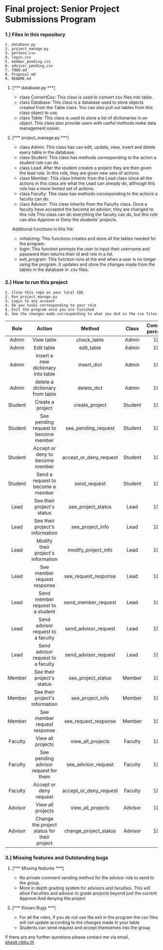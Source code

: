 # Final project: Senior Project Submissions Program

### 1.) Files in this repository ###
    1. database.py
    2. project_manage.py
    3. persons.csv
    4. login.csv
    5. member_pending.csv
    6. advisor_pending.csv
    7. TODO.md
    8. Proposal.md
    9. README.md

1. [*** database.py ***]
   - class ConvertCsv:
        This class is used to convert csv files into table.
   - class Database:
        This class is a database used to store objects created from the Table
        class. You can also pull out tables from this class object to use.
   - class Table:
        This class is used to store a list of dictionaries in an object. This
        class also provide users with useful methods make data management easier.

2. [*** project_manage.py ***]
   - class Admin:
        This class has can edit, update, view, insert and delete every table in
        the database.
   - class Student:
        This class has methods corresponding to the action a student role can do.
   - class Lead:
        After the student creates a project they are then given the lead role.
        In this role, they are given new sets of actions.
   - class Member:
        This class Inherits from the Lead class since all the actions in this
        class are what the Lead can already do, although this role has a more
        limited set of actions.
   - class Faculty:
        This class has methods corresponding to the actions a faculty can do.
   - class Advisor:
        This class Inherits from the Faculty class. Once a faculty have accepted
        the become an advisor, they are changed to this role  This class can do 
        everything the faculty can do, but this role can also Approve or Deny 
        the students' projects.
   
   Additional functions in this file:
   - initializing:
        This functions creates and store all the tables needed for the program.
   - login:
        This function prompts the user to input their username and password then
        returns their id and role in a list.
   - exit_program:
        This function runs at the end when a user is no longer using the program.
        It updates and store the changes made from the tables in the database in
        .csv files.
        

### 2.) How to run this project ###
    1. Clone this repo on your local IDE
    2. Run project_manage.py
    3. Login to any account
    4. Do you tasks corresponding to your role
    5. Exit the program once you are finished
    6. See the changes made corresponding to what you did in the csv files


|  Role   |                   Action                    |         Method         |  Class  | Completion percentage |
|:-------:|:-------------------------------------------:|:----------------------:|:-------:|:---------------------:|
|  Admin  |                 View table                  |      check_table       |  Admin  |         100%          |
|  Admin  |                 Edit table                  |       edit_table       |  Admin  |         100%          |
|  Admin  |     Insert a new dictionary into table      |      insert_dict       |  Admin  |         100%          |
|  Admin  |       delete a dictionary from table        |      delete_dict       |  Admin  |         100%          |
| Student |              Create a project               |     create_project     | Student |         100%          |
| Student |    See pending request to become member     |  see_pending_request   | Student |         100%          |
| Student |       Accept or deny to become member       | accept_or_deny_request | Student |         100%          |
| Student |      Send a request to become a member      |      send_request      | Student |         100%          |
|  Lead   |         See their project's status          |   see_project_status   |  Lead   |         100%          |
|  Lead   |       See their project's information       |    see_project_info    |  Lead   |         100%          |
|  Lead   |     Modify their project's information      |  modify_project_info   |  Lead   |         100%          |
|  Lead   |         See member request response         |  see_request_response  |  Lead   |         100%          |
|  Lead   |      Send member request to a student       |  send_member_request   |  Lead   |         100%          |
|  Lead   |      Send advisor request to a faculty      |  send_advisor_request  |  Lead   |         100%          |
|  Lead   |      Send advisor request to a faculty      |  send_advisor_request  |  Lead   |         100%          |
| Member  |         See their project's status          |   see_project_status   | Member  |         100%          |
| Member  |       See their project's information       |    see_project_info    | Member  |         100%          |
| Member  |         See member request response         |  see_request_response  | Member  |         100%          |
| Faculty |              View all projects              |   view_all_projects    | Faculty |         100%          |
| Faculty |    See pending advisor request for them     |  see_advisor_request   | Faculty |         100%          |
| Faculty |           Accept or deny request            | accept_or_deny_request | Faculty |         100%          |
| Advisor |              View all projects              |   view_all_projects    | Advisor |         100%          |
| Advisor | Change the project status for their project | change_project_status  | Advisor |         100%          |


### 3.) Missing features and Outstanding bugs ###

1. [*** Missing features ***]
    - No private comment sending method for the advisor role to send to the 
      group.
    - More in depth grading system for advisors and faculties. This will allow
      Faculties and advisor to grade projects beyond just the current Approve 
      And denying the project

2. [*** Known Bugs ***]
    - For all the roles, if you do not use the exit in the program the csv files
      will not update according to the changes made in your table
    - Students can send request and accept themselves into the group


If there are any further questions please contact me via email, phasit.r@ku.th